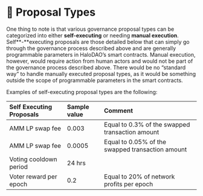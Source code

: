 # 🥂 Proposal Types

One thing to note is that various governance proposal types can be categorized into either **self-executing** or needing **manual execution**. Self**-**executing proposals are those detailed below that can simply go through the governance process described above and are generally programmable parameters in HaloDAO’s smart contracts. Manual execution, however, would require action from human actors and would not be part of the governance process described above. There would be no “standard way” to handle manually executed proposal types, as it would be something outside the scope of programmable parameters in the smart contracts.

Examples of self-executing proposal types are the following:

| **Self Executing Proposals** | **Sample value** | **Comment** |
| :--- | :--- | :--- |
| AMM LP swap fee | 0.003 | Equal to 0.3% of the swapped transaction amount |
| AMM LP swap fee | 0.0005 | Equal to 0.05% of the swapped transaction amount |
| Voting cooldown period | 24 hrs |  |
| Voter reward per epoch | 0.2 | Equal to 20% of network profits per epoch |



